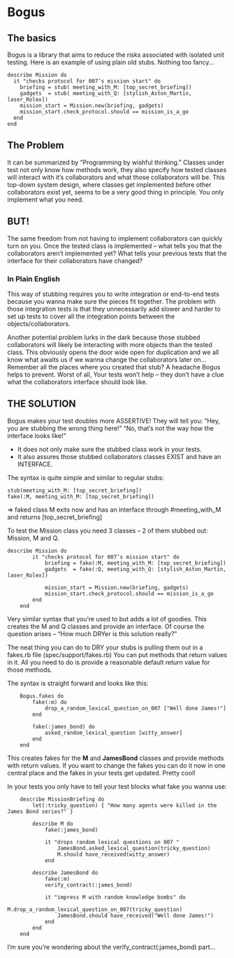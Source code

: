 # Bogus
## The basics

Bogus is a library that aims to reduce the risks associated with isolated unit testing.
Here is an example of using plain old stubs. Nothing too fancy...

    describe Mission do
      it "checks protocol for 007’s mission start" do
        briefing = stub( meeting_with_M: [top_secret_briefing]) 
        gadgets  = stub( meeting_with_Q: [stylish_Aston_Martin, laser_Rolex])
        mission_start = Mission.new(briefing, gadgets)
        mission_start.check_protocol.should == mission_is_a_go
      end
    end

## The Problem
It can be summarized by “Programming by wishful thinking.”
Classes under test not only know how methods work, they also specify how tested classes will interact with it’s collaborators and what those collaborators will be. This top-down system design, where classes get implemented before other collaborators exist yet, seems to be a very good thing in principle. You only implement what you need.

## BUT!
The same freedom from not having to implement collaborators can quickly turn on you.
Once the tested class is implemented – what tells you that the collaborators aren’t implemented yet? What tells your previous tests that the interface for their collaborators have changed?
### In Plain English
This way of stubbing requires you to write integration or end-to-end tests because you wanna make sure the pieces fit together. The problem with those integration tests is that they unnecessarily add slower and harder to set up tests to cover all the integration points between the objects/collaborators.

Another potential problem lurks in the dark because those stubbed collaborators will likely be interacting with more objects than the tested class. This obviously opens the door wide open for duplication and we all know what awaits us if we wanna change the collaborators later on... Remember all the places where you created that stub? A headache Bogus helps to prevent. Worst of all, Your tests won’t help – they don’t have a clue what the collaborators interface should look like.

## THE SOLUTION
Bogus makes your test doubles more ASSERTIVE!
They will tell you:
“Hey, you are stubbing the wrong thing here!”
“No, that’s not the way how the interface looks like!”

* It does not only make sure the stubbed class work in your tests.
* It also assures those stubbed collaborators classes EXIST and have an INTERFACE.

The syntax is quite simple and similar to regular stubs:

    stub(meeting_with_M: [top_secret_briefing])
    fake(:M, meeting_with_M: [top_secret_briefing])
		
=> faked class M exits now and has an interface through #meeting_with_M and returns [top_secret_briefing]

To test the Mission class you need 3 classes – 2 of them stubbed out:
Mission, M and Q.

    describe Mission do
			it "checks protocol for 007’s mission start" do
				briefing = fake(:M, meeting_with_M: [top_secret_briefing])
				gadgets  = fake(:Q, meeting_with_Q: [stylish_Aston_Martin, laser_Rolex])

				mission_start = Mission.new(briefing, gadgets)
				mission_start.check_protocol.should == mission_is_a_go
			end
		end

Very similar syntax that you’re used to but adds a lot of goodies.
This creates the M and Q classes and provide an interface. 
Of course the question arises – “How much DRYer is this solution really?”


The neat thing you can do to DRY your stubs is pulling them out in a fakes.rb file (spec/support/fakes.rb) You can put methods that return values in it. All you need to do is provide a reasonable default return value for those methods.

The syntax is straight forward and looks like this:

		Bogus.fakes do
			fake(:m) do
				drop_a_random_lexical_question_on_007 ["Well done James!"]
			end

			fake(:james_bond) do
				asked_random_lexical_question [witty_answer]
			end
		end
	
This creates fakes for the **M** and **JamesBond** classes and provide methods with return values. If you want to change the fakes you can do it now in one central place and the fakes in your tests get updated. Pretty cool! 

In your tests you only have to tell your test blocks what fake you wanna use:

		describe MissionBriefing do
			let(:tricky_question) { "How many agents were killed in the James Bond series?" }

			describe M do
				fake(:james_bond)

				it "drops random lexical questions on 007 "
					JamesBond.asked_lexical_question(tricky_question)			
					M.should have_received(witty_answer)
				end

			describe JamesBond do
				fake(:m)
				verify_contract(:james_bond)

				it "impress M with random knowledge bombs" do
					M.drop_a_random_lexical_question_on_007(tricky_question)
					JamesBond.should have_received("Well done James!")
				end
			end
		end

I’m sure you’re wondering about the    verify_contract(:james_bond) part...
